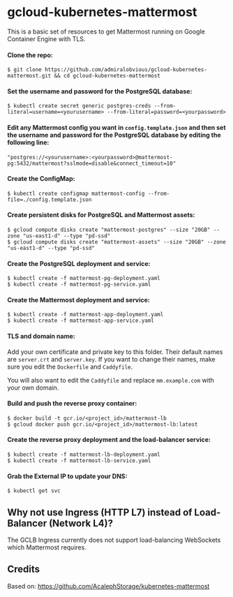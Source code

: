 # gcloud-kubernetes-mattermost
This is a basic set of resources to get Mattermost running on Google Container Engine with TLS.

#### Clone the repo:
```console
$ git clone https://github.com/admiralobvious/gcloud-kubernetes-mattermost.git && cd gcloud-kubernetes-mattermost
```

#### Set the username and password for the PostgreSQL database:
```console
$ kubectl create secret generic postgres-creds --from-literal=username=<yourusername> --from-literal=password=<yourpassword>
```

#### Edit any Mattermost config you want in `config.template.json` and then set the username and password for the PostgreSQL database by editing the following line:
```console
"postgres://<yourusername>:<yourpassword>@mattermost-pg:5432/mattermost?sslmode=disable&connect_timeout=10"
```

#### Create the ConfigMap:
```console
$ kubectl create configmap mattermost-config --from-file=./config.template.json
```

#### Create persistent disks for PostgreSQL and Mattermost assets:
```console
$ gcloud compute disks create "mattermost-postgres" --size "20GB" --zone "us-east1-d" --type "pd-ssd"
$ gcloud compute disks create "mattermost-assets" --size "20GB" --zone "us-east1-d" --type "pd-ssd"
```

#### Create the PostgreSQL deployment and service:
```console
$ kubectl create -f mattermost-pg-deployment.yaml
$ kubectl create -f mattermost-pg-service.yaml
```

#### Create the Mattermost deployment and service:
```console
$ kubectl create -f mattermost-app-deployment.yaml
$ kubectl create -f mattermost-app-service.yaml
```

#### TLS and domain name:

Add your own certificate and private key to this folder. Their default names are `server.crt` and `server.key`.
If you want to change their names, make sure you edit the `Dockerfile` and `Caddyfile`.

You will also want to edit the `Caddyfile` and replace `mm.example.com` with your own domain.

#### Build and push the reverse proxy container:
```console
$ docker build -t gcr.io/<project_id>/mattermost-lb
$ gcloud docker push gcr.io/<project_id>/mattermost-lb:latest
```

#### Create the reverse proxy deployment and the load-balancer service: 

```console
$ kubectl create -f mattermost-lb-deployment.yaml
$ kubectl create -f mattermost-lb-service.yaml
```

#### Grab the External IP to update your DNS:

```console
$ kubectl get svc
```

Why not use Ingress (HTTP L7) instead of Load-Balancer (Network L4)?
----------------------------------------------------------------
The GCLB Ingress currently does not support load-balancing WebSockets which Mattermost requires.

Credits
-------
Based on: https://github.com/AcalephStorage/kubernetes-mattermost

